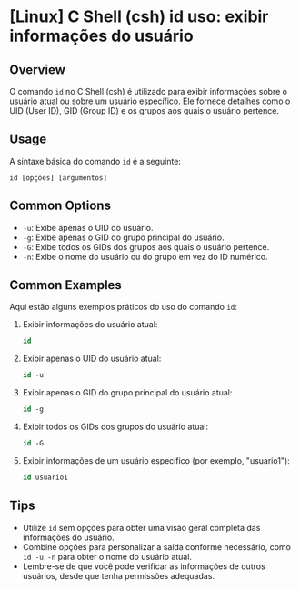 # [Linux] C Shell (csh) id uso: exibir informações do usuário

## Overview
O comando `id` no C Shell (csh) é utilizado para exibir informações sobre o usuário atual ou sobre um usuário específico. Ele fornece detalhes como o UID (User ID), GID (Group ID) e os grupos aos quais o usuário pertence.

## Usage
A sintaxe básica do comando `id` é a seguinte:

```
id [opções] [argumentos]
```

## Common Options
- `-u`: Exibe apenas o UID do usuário.
- `-g`: Exibe apenas o GID do grupo principal do usuário.
- `-G`: Exibe todos os GIDs dos grupos aos quais o usuário pertence.
- `-n`: Exibe o nome do usuário ou do grupo em vez do ID numérico.

## Common Examples
Aqui estão alguns exemplos práticos do uso do comando `id`:

1. Exibir informações do usuário atual:
   ```csh
   id
   ```

2. Exibir apenas o UID do usuário atual:
   ```csh
   id -u
   ```

3. Exibir apenas o GID do grupo principal do usuário atual:
   ```csh
   id -g
   ```

4. Exibir todos os GIDs dos grupos do usuário atual:
   ```csh
   id -G
   ```

5. Exibir informações de um usuário específico (por exemplo, "usuario1"):
   ```csh
   id usuario1
   ```

## Tips
- Utilize `id` sem opções para obter uma visão geral completa das informações do usuário.
- Combine opções para personalizar a saída conforme necessário, como `id -u -n` para obter o nome do usuário atual.
- Lembre-se de que você pode verificar as informações de outros usuários, desde que tenha permissões adequadas.